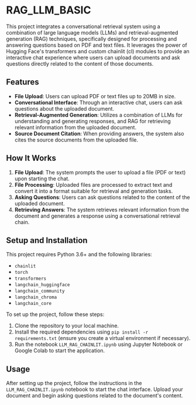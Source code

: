 # RAG_LLM_BASIC

This project integrates a conversational retrieval system using a combination of large language models (LLMs) and retrieval-augmented generation (RAG) techniques, specifically designed for processing and answering questions based on PDF and text files. It leverages the power of Hugging Face's transformers and custom chainlit (cl) modules to provide an interactive chat experience where users can upload documents and ask questions directly related to the content of those documents.

## Features

- **File Upload**: Users can upload PDF or text files up to 20MB in size.
- **Conversational Interface**: Through an interactive chat, users can ask questions about the uploaded document.
- **Retrieval-Augmented Generation**: Utilizes a combination of LLMs for understanding and generating responses, and RAG for retrieving relevant information from the uploaded document.
- **Source Document Citation**: When providing answers, the system also cites the source documents from the uploaded file.

## How It Works

1. **File Upload**: The system prompts the user to upload a file (PDF or text) upon starting the chat.
2. **File Processing**: Uploaded files are processed to extract text and convert it into a format suitable for retrieval and generation tasks.
3. **Asking Questions**: Users can ask questions related to the content of the uploaded document.
4. **Retrieving Answers**: The system retrieves relevant information from the document and generates a response using a conversational retrieval chain.

## Setup and Installation

This project requires Python 3.6+ and the following libraries:

- `chainlit`
- `torch`
- `transformers`
- `langchain_huggingface`
- `langchain_community`
- `langchain_chroma`
- `langchain_core`

To set up the project, follow these steps:

1. Clone the repository to your local machine.
2. Install the required dependencies using `pip install -r requirements.txt` (ensure you create a virtual environment if necessary).
3. Run the notebook `LLM_RAG_CHAINLIT.ipynb` using Jupyter Notebook or Google Colab to start the application.

## Usage

After setting up the project, follow the instructions in the `LLM_RAG_CHAINLIT.ipynb` notebook to start the chat interface. Upload your document and begin asking questions related to the document's content.